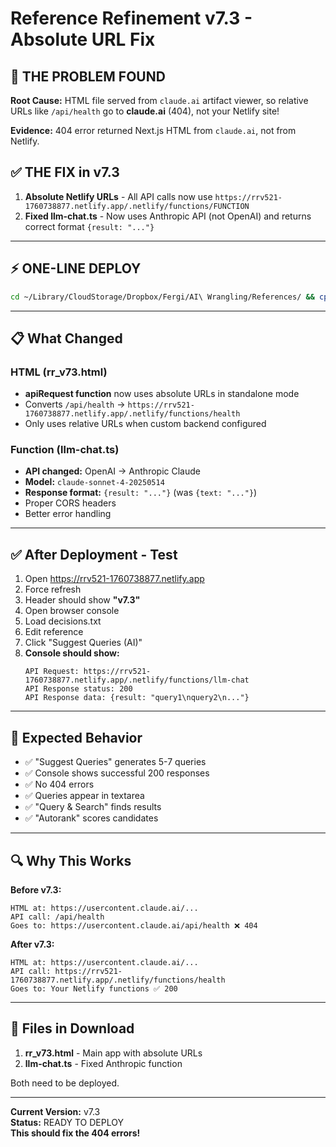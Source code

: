 # Reference Refinement v7.3 - Absolute URL Fix

## 🎯 THE PROBLEM FOUND

**Root Cause:** HTML file served from `claude.ai` artifact viewer, so relative URLs like `/api/health` go to **claude.ai** (404), not your Netlify site!

**Evidence:** 404 error returned Next.js HTML from `claude.ai`, not from Netlify.

## ✅ THE FIX in v7.3

1. **Absolute Netlify URLs** - All API calls now use `https://rrv521-1760738877.netlify.app/.netlify/functions/FUNCTION`
2. **Fixed llm-chat.ts** - Now uses Anthropic API (not OpenAI) and returns correct format `{result: "..."}`

---

## ⚡ ONE-LINE DEPLOY

```bash
cd ~/Library/CloudStorage/Dropbox/Fergi/AI\ Wrangling/References/ && cp ~/Downloads/rr_v73.html rr_v60.html && cp ~/Downloads/llm-chat.ts netlify/functions/llm-chat.ts && netlify deploy --prod --dir="." --message "v7.3 - Use absolute URLs, fix llm-chat"
```

---

## 📋 What Changed

### HTML (rr_v73.html)
- **apiRequest function** now uses absolute URLs in standalone mode
- Converts `/api/health` → `https://rrv521-1760738877.netlify.app/.netlify/functions/health`
- Only uses relative URLs when custom backend configured

### Function (llm-chat.ts)
- **API changed:** OpenAI → Anthropic Claude
- **Model:** `claude-sonnet-4-20250514`
- **Response format:** `{result: "..."}` (was `{text: "..."}`)
- Proper CORS headers
- Better error handling

---

## ✅ After Deployment - Test

1. Open https://rrv521-1760738877.netlify.app
2. Force refresh
3. Header should show **"v7.3"**
4. Open browser console
5. Load decisions.txt
6. Edit reference
7. Click "Suggest Queries (AI)"
8. **Console should show:**
   ```
   API Request: https://rrv521-1760738877.netlify.app/.netlify/functions/llm-chat
   API Response status: 200
   API Response data: {result: "query1\nquery2\n..."}
   ```

---

## 🎯 Expected Behavior

- ✅ "Suggest Queries" generates 5-7 queries
- ✅ Console shows successful 200 responses
- ✅ No 404 errors
- ✅ Queries appear in textarea
- ✅ "Query & Search" finds results
- ✅ "Autorank" scores candidates

---

## 🔍 Why This Works

**Before v7.3:**
```
HTML at: https://usercontent.claude.ai/...
API call: /api/health
Goes to: https://usercontent.claude.ai/api/health ❌ 404
```

**After v7.3:**
```
HTML at: https://usercontent.claude.ai/...
API call: https://rrv521-1760738877.netlify.app/.netlify/functions/health
Goes to: Your Netlify functions ✅ 200
```

---

## 📝 Files in Download

1. **rr_v73.html** - Main app with absolute URLs
2. **llm-chat.ts** - Fixed Anthropic function

Both need to be deployed.

---

**Current Version:** v7.3  
**Status:** READY TO DEPLOY  
**This should fix the 404 errors!**
